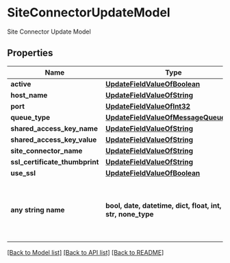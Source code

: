 # SiteConnectorUpdateModel

Site Connector Update Model

## Properties
Name | Type | Description | Notes
------------ | ------------- | ------------- | -------------
**active** | [**UpdateFieldValueOfBoolean**](UpdateFieldValueOfBoolean.md) |  | [optional] 
**host_name** | [**UpdateFieldValueOfString**](UpdateFieldValueOfString.md) |  | [optional] 
**port** | [**UpdateFieldValueOfInt32**](UpdateFieldValueOfInt32.md) |  | [optional] 
**queue_type** | [**UpdateFieldValueOfMessageQueueType**](UpdateFieldValueOfMessageQueueType.md) |  | [optional] 
**shared_access_key_name** | [**UpdateFieldValueOfString**](UpdateFieldValueOfString.md) |  | [optional] 
**shared_access_key_value** | [**UpdateFieldValueOfString**](UpdateFieldValueOfString.md) |  | [optional] 
**site_connector_name** | [**UpdateFieldValueOfString**](UpdateFieldValueOfString.md) |  | [optional] 
**ssl_certificate_thumbprint** | [**UpdateFieldValueOfString**](UpdateFieldValueOfString.md) |  | [optional] 
**use_ssl** | [**UpdateFieldValueOfBoolean**](UpdateFieldValueOfBoolean.md) |  | [optional] 
**any string name** | **bool, date, datetime, dict, float, int, list, str, none_type** | any string name can be used but the value must be the correct type | [optional]

[[Back to Model list]](../README.md#documentation-for-models) [[Back to API list]](../README.md#documentation-for-api-endpoints) [[Back to README]](../README.md)


